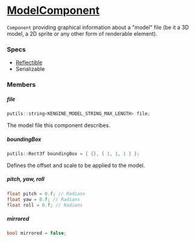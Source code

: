 # [ModelComponent](ModelComponent.hpp)

`Component` providing graphical information about a "model" file (be it a 3D model, a 2D sprite or any other form of renderable element).

### Specs

* [Reflectible](https://github.com/phiste/putils/blob/master/reflection.md)
* Serializable

### Members

##### file

```cpp
putils::string<KENGINE_MODEL_STRING_MAX_LENGTH> file;
```

The model file this component describes.

##### boundingBox

```cpp
putils::Rect3f boundingBox = { {}, { 1, 1, 1 } };
```

Defines the offset and scale to be applied to the model.

##### pitch, yaw, roll

```cpp
float pitch = 0.f; // Radians
float yaw = 0.f; // Radians
float roll = 0.f; // Radians
```

##### mirrored

```cpp
bool mirrored = false;
```
